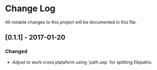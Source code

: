 # Change Log
All notable changes to this project will be documented in this file.


## [0.1.1] - 2017-01-20
### Changed
- Adjust to work cross plataform using ´path.sep´ for splitting filepaths.

